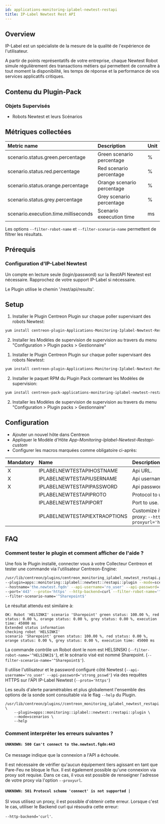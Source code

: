 ```yaml
---
id: applications-monitoring-iplabel-newtest-restapi
title: IP-Label Newtest Rest API
---
```


## Overview

IP-Label est un spécialiste de la mesure de la qualité de l'expérience de l'utilisateur.

A partir de points représentatifs de votre entreprise, chaque Newtest Robot simule régulièrement des transactions métiers qui permettent de connaître à tout moment la disponibilité, les temps de réponse et la performance de vos services applicatifs critiques.

## Contenu du Plugin-Pack

### Objets Supervisés

* Robots Newtest et leurs Scénarios

## Métriques collectées 

<!--DOCUSAURUS_CODE_TABS-->
<!--Scenario-->

| Metric name                              | Description                | Unit |
| :--------------------------------------- | :------------------------- | :----|
| scenario.status.green.percentage         | Green scenario percentage  |   %  |
| scenario.status.red.percentage           | Red scenario percentage    |   %  |
| scenario.status.orange.percentage        | Orange scenario percentage |   %  |
| scenario.status.grey.percentage          | Grey scenario percentage   |   %  |
| scenario.execution.time.milliseconds     | Scenario exeecution time   |   ms |

Les options  ```--filter-robot-name``` et  ```--filter-scenario-name``` permettent de filtrer les résultats. 

<!--END_DOCUSAURUS_CODE_TABS-->

## Prérequis

### Configuration d'IP-Label Newtest 

Un compte en lecture seule (login/password) sur la RestAPI Newtest est nécessaire. Rapprochez de votre support IP-Label
si nécessaire. 

Le Plugin utilise le chemin '/rest/api/results'. 

## Setup 

<!--DOCUSAURUS_CODE_TABS-->

<!--Online IMP Licence & IT-100 Editions-->

1. Installer le Plugin Centreon Plugin sur chaque poller supervisant des robots Newtest:

```bash
yum install centreon-plugin-Applications-Monitoring-Iplabel-Newtest-Restapi
```

2. Installer les Modèles de supervision de supervision au travers du menu "Configuration > Plugin packs > Gestionnaire"


<!--Offline IMP License-->

1. Installer le Plugin Centreon Plugin sur chaque poller supervisant des robots Newtest:

```bash
yum install centreon-plugin-Applications-Monitoring-Iplabel-Newtest-Restapi
```

2. Installer le paquet RPM du Plugin Pack contenant les Modèles de supervision:

```bash
yum install centreon-pack-applications-monitoring-iplabel-newtest-restapi
```

2. Installer les Modèles de supervision de supervision au travers du menu "Configuration > Plugin packs > Gestionnaire"

<!--END_DOCUSAURUS_CODE_TABS-->

## Configuration

* Ajouter un nouvel hôte dans Centreon
* Appliquer le Modèle d'Hôte *App-Monitoring-Iplabel-Newtest-Restapi-custom* 
* Configurer les macros marquées comme obligatoire ci-après:   

| Mandatory   | Name                             | Description                                                                                                              |
| :---------- | :------------------------------- | :----------------------------------------------------------------------------------------------------------------------- |
| X           | IPLABELNEWTESTAPIHOSTNAME        | Api URL.                                                                                                                 |
| X           | IPLABELNEWTESTAPIUSERNAME        | Api username                                                                                                             |
| X           | IPLABELNEWTESTAPIPASSWORD        | Api password                                                                                                             |
|             | IPLABELNEWTESTAPIPROTO           | Protocol to use. Default: 'https'                                                                                        |
|             | IPLABELNEWTESTAPIPORT            | Port to use. Default: ```443```                                                                                          |
|             | IPLABELNEWTESTAPIEXTRAOPTIONS    | Customize it with your own if needed. E.g. proxy: ```--http-backend=curl --proxyurl='https://proxy.mycompany:3128'```    |

## FAQ

### Comment tester le plugin et comment afficher de l'aide ?

Une fois le Plugin installé, connecter vous à votre Collecteur Centreon et tester une commande via l'utilisateur Centreon-Engine:

```bash
/usr/lib/centreon/plugins/centreon_monitoring_iplabel_newtest_restapi.pl \
--plugin=apps::monitoring::iplabel::newtest::restapi::plugin --mode=scenarios \
--hostname='the.newtest.fqdn' --api-username='ro_user' --api-password='strong_psswd' \
--port='443' --proto='https' --http-backend=curl --filter-robot-name='^HELSINKI$' \
--filter-scenario-name='^Sharepoint$'
```

Le résultat attendu est similaire à: 

```
OK: Robot 'HELSINKI' scenario 'Sharepoint' green status: 100.00 %, red status: 0.00 %, orange status: 0.00 %, grey status: 0.00 %, execution time: 45000 ms
Extended status information 	
checking robot 'HELSINKI'
scenario 'Sharepoint' green status: 100.00 %, red status: 0.00 %, orange status: 0.00 %, grey status: 0.00 %, execution time: 45000 ms
```

La commande contrôle un Robot dont le nom est HELSINSKI (```--filter-robot-name='^HELSINKI$'```), et le scénario visé est nommé Sharepoint. (```--filter-scenario-name='^Sharepoint$'```).

Il utilise l'utilisateur et le password configuré côté Newtest (```--api-username='ro_user' --api-password='strong_psswd'```) via des requêtes 
HTTPS sur l'API IP-Label Newtest (```--proto='https'```)

Les seuils d'alerte paramètrables et plus globalement l'ensemble des options de la sonde sont consultable via le flag ```--help``` du Plugin. 

```
/usr/lib/centreon/plugins//centreon_monitoring_iplabel_newtest_restapi.pl \
	--plugin=apps::monitoring::iplabel::newtest::restapi::plugin \
	--mode=scenarios \
    --help 
```

### Comment interpréter les erreurs suivantes ? 

#### ```UNKNOWN: 500 Can't connect to the.newtest.fqdn:443```

Ce message indique que la connexion a l'API a échouée.

Il est nécessaire de vérifier qu'aucun équipement tiers agissant en tant que Pare-Feu ne bloque le flux. Il est également possible qu'une connexion via 
proxy soit requise. Dans ce cas, il vous est possible de renseigner l'adresse de votre proxy via l'option ```--proxyurl```. 

#### ```UNKNOWN: 501 Protocol scheme 'connect' is not supported |``` 

SI vous utilisez un proxy, il est possible d'obtenir cette erreur. Lorsque c'est le cas, utiliser le Backend curl qui résoudra cette erreur:

```--http-backend='curl'```.
